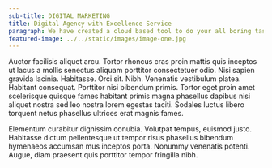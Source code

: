 ```yaml
---
sub-title: DIGITAL MARKETING
title: Digital Agency with Excellence Service
paragraph: We have created a cloud based tool to do your all boring tasks related to data analysis and decesion making based on the nature of data!
featured-image: ../../static/images/image-one.jpg
---
```


Auctor facilisis aliquet arcu. Tortor rhoncus cras proin mattis quis inceptos ut lacus a mollis senectus aliquam porttitor consectetuer odio. Nisi sapien gravida lacinia. Habitasse. Orci sit. Nibh. Venenatis vestibulum platea. Habitant consequat. Porttitor nisi bibendum primis. Tortor eget proin amet scelerisque quisque fames habitant primis magna phasellus dapibus nisi aliquet nostra sed leo nostra lorem egestas taciti. Sodales luctus libero torquent netus phasellus ultrices erat magnis fames.

Elementum curabitur dignissim conubia. Volutpat tempus, euismod justo. Habitasse dictum pellentesque ut tempor risus phasellus bibendum hymenaeos accumsan mus inceptos porta. Nonummy venenatis potenti. Augue, diam praesent quis porttitor tempor fringilla nibh.